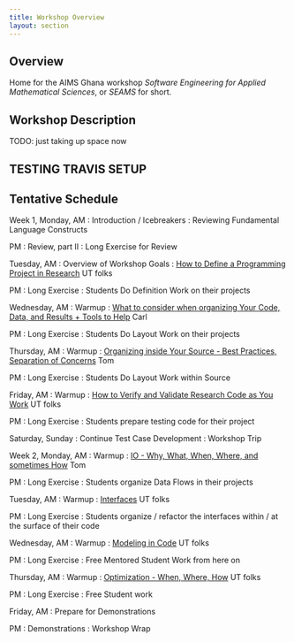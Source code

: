 ```yaml
---
title: Workshop Overview
layout: section
---
```


## Overview

Home for the AIMS Ghana workshop *Software Engineering for Applied Mathematical Sciences*,
or *SEAMS* for short.

## Workshop Description

TODO: just taking up space now

## TESTING TRAVIS SETUP

## Tentative Schedule

Week 1, Monday, AM
: Introduction / Icebreakers
: Reviewing Fundamental Language Constructs

PM
: Review, part II
: Long Exercise for Review

Tuesday, AM
: Overview of Workshop Goals
: [How to Define a Programming Project in Research](topic/defining-project/) UT folks

PM
: Long Exercise
: Students Do Definition Work on their projects

Wednesday, AM
: Warmup
: [What to consider when organizing Your Code, Data, and Results + Tools to Help](topic/organizing-outer/) Carl

PM
: Long Exercise
: Students Do Layout Work on their projects

Thursday, AM
: Warmup
: [Organizing inside Your Source - Best Practices, Separation of Concerns](topic/organizing-inner/) Tom

PM
: Long Exercise
: Students Do Layout Work within Source

Friday, AM
: Warmup
: [How to Verify and Validate Research Code as You Work](topic/testing/) UT folks

PM
: Long Exercise
: Students prepare testing code for their project

Saturday, Sunday
: Continue Test Case Development
: Workshop Trip

Week 2, Monday, AM
: Warmup
: [IO - Why, What, When, Where, and sometimes How](topic/io/) Tom

PM
: Long Exercise
: Students organize Data Flows in their projects

Tuesday, AM
: Warmup
: [Interfaces](topic/interfaces/) UT folks

PM
: Long Exercise
: Students organize / refactor the interfaces within / at the surface of their code

Wednesday, AM
: Warmup
: [Modeling in Code](topic/modeling/) UT folks

PM
: Long Exercise
: Free Mentored Student Work from here on

Thursday, AM
: Warmup
: [Optimization - When, Where, How](topic/optimization/) UT folks

PM
: Long Exercise
: Free Student work

Friday, AM
: Prepare for Demonstrations

PM
: Demonstrations
: Workshop Wrap
